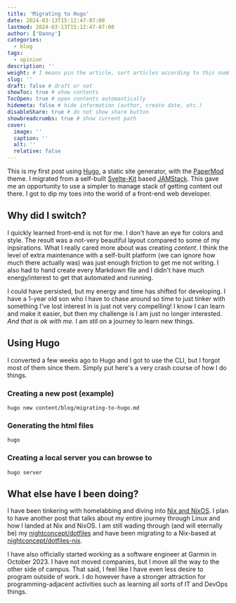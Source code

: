 ```yaml
---
title: 'Migrating to Hugo'
date: 2024-03-13T15:12:47-07:00
lastmod: 2024-03-13T15:12:47-07:00
author: ['Danny']
categories:
  - blog
tags:
  - opinion
description: ''
weight: # 1 means pin the article, sort articles according to this number
slug: ''
draft: false # draft or not
showToc: true # show contents
TocOpen: true # open contents automantically
hidemeta: false # hide information (author, create date, etc.)
disableShare: true # do not show share button
showbreadcrumbs: true # show current path
cover:
  image: ''
  caption: ''
  alt: ''
  relative: false
---
```


This is my first post using [Hugo](https://gohugo.io/), a static site generator,
with the [PaperMod](https://github.com/adityatelange/hugo-PaperMod) theme. I
migrated from a self-built [Svelte-Kit](https://kit.svelte.dev/) based
[JAMStack](https://jamstack.com/). This gave me an opportunity to use a simpler
to manage stack of getting content out there. I got to dip my toes into the
world of a front-end web developer.

## Why did I switch?

I quickly learned front-end is not for me. I don't have an eye for colors and
style. The result was a not-very beautiful layout compared to some of my
inpsirations. What I really cared more about was creating _content_. I think the
level of extra maintenance with a self-built platform (we can ignore how much
there actually was) was just enough friction to get me not writing. I also had
to hand create every Markdown file and I didn't have much energy/interest to get
that automated and running.

I could have persisted, but my energy and time has shifted for developing. I
have a 1-year old son who I have to chase around so time to just tinker with
something I've lost interest in is just not very compelling! I know I can learn
and make it easier, but then my challenge is I am just no longer interested.
_And that is ok with me._ I am stil on a journey to learn new things.

## Using Hugo

I converted a few weeks ago to Hugo and I got to use the CLI, but I forgot most
of them since them. Simply put here's a very crash course of how I do things.

### Creating a new post (example)

```
hugo new content/blog/migrating-to-hugo.md
```

### Generating the html files

```
hugo
```

### Creating a local server you can browse to

```
hugo server
```

## What else have I been doing?

I have been tinkering with homelabbing and diving into
[Nix and NixOS](https://nixos.org/). I plan to have another post that talks
about my entire journey through Linux and how I landed at Nix and NixOS. I am
still wading through (and will eternally be) my
[nightconcept/dotfiles](https://github.com/nightconcept/dotfiles) and have been
migrating to a Nix-based at
[nightconcept/dotfiles-nix](https://github.com/nightconcept/dotfiles-nix).

I have also officially started working as a software engineer at Garmin in
October 2023. I have not moved companies, but I move all the way to the other
side of campus. That said, I feel like I have even less desire to program
outside of work. I do however have a stronger attraction for
programming-adjacent activities such as learning all sorts of IT and DevOps
things.
